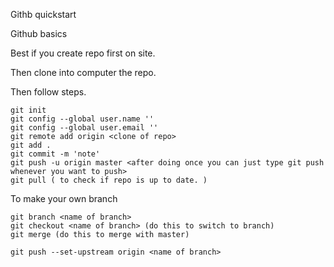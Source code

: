 Githb quickstart

Github basics

Best if you create repo first on site.

Then clone into computer the repo.

Then follow steps.

    git init
    git config --global user.name ''
    git config --global user.email ''
    git remote add origin <clone of repo>
    git add .
    git commit -m 'note'
    git push -u origin master <after doing once you can just type git push whenever you want to push>
    git pull ( to check if repo is up to date. )

To make your own branch

    git branch <name of branch>
    git checkout <name of branch> (do this to switch to branch)
    git merge (do this to merge with master)

    git push --set-upstream origin <name of branch>

